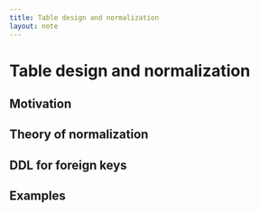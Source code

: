 ```yaml
---
title: Table design and normalization
layout: note
---
```


# Table design and normalization

## Motivation

## Theory of normalization

## DDL for foreign keys

## Examples


